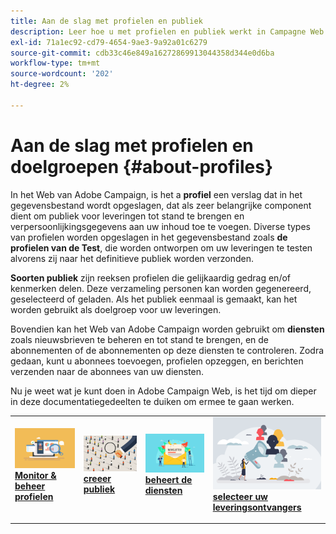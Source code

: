 ```yaml
---
title: Aan de slag met profielen en publiek
description: Leer hoe u met profielen en publiek werkt in Campagne Web
exl-id: 71a1ec92-cd79-4654-9ae3-9a92a01c6279
source-git-commit: cdb33c46e849a16272869913044358d344e0d6ba
workflow-type: tm+mt
source-wordcount: '202'
ht-degree: 2%

---
```


# Aan de slag met profielen en doelgroepen {#about-profiles}

In het Web van Adobe Campaign, is het a **profiel** een verslag dat in het gegevensbestand wordt opgeslagen, dat als zeer belangrijke component dient om publiek voor leveringen tot stand te brengen en verpersoonlijkingsgegevens aan uw inhoud toe te voegen. Diverse types van profielen worden opgeslagen in het gegevensbestand zoals **de profielen van de Test**, die worden ontworpen om uw leveringen te testen alvorens zij naar het definitieve publiek worden verzonden.

**Soorten publiek** zijn reeksen profielen die gelijkaardig gedrag en/of kenmerken delen. Deze verzameling personen kan worden gegenereerd, geselecteerd of geladen. Als het publiek eenmaal is gemaakt, kan het worden gebruikt als doelgroep voor uw leveringen.

Bovendien kan het Web van Adobe Campaign worden gebruikt om **diensten** zoals nieuwsbrieven te beheren en tot stand te brengen, en de abonnementen of de abonnementen op deze diensten te controleren. Zodra gedaan, kunt u abonnees toevoegen, profielen opzeggen, en berichten verzenden naar de abonnees van uw diensten.

Nu je weet wat je kunt doen in Adobe Campaign Web, is het tijd om dieper in deze documentatiegedeelten te duiken om ermee te gaan werken.

<table style="table-layout:fixed"><tr style="border: 0;">
<td>
<a href="about-recipients.md">
<img src="../assets/do-not-localize/profiles-audiences-profile.png">
</a>
<div>
<a href="about-recipients.md"><strong> Monitor &amp; beheer profielen </strong></a>
</div>
<p>
</td>
<td>
<a href="create-audience.md">
<img alt="Lood" src="../assets/do-not-localize/profiles-audiences-audience.png">
</a>
<div><a href="create-audience.md"><strong> creeer publiek </strong>
</div>
<p>
</td>
<td>
<a href="manage-services.md">
<img alt="Onfrequent" src="../assets/do-not-localize/profiles-audiences-service.png">
</a>
<div>
<a href="manage-services.md"><strong> beheert de diensten </strong></a>
</div>
<p></td>
<td>
<a href="add-audience.md">
<img alt="Onfrequent" src="../assets/do-not-localize/profiles-audiences-deliveries.png">
</a>
<div>
<a href="add-audience.md"><strong> selecteer uw leveringsontvangers </strong></a>
</div>
<p></td>
</tr></table>
